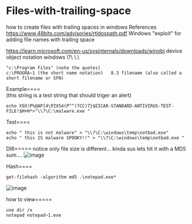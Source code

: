 # Files-with-trailing-space
how to create files with trailing spaces in windows
References
https://www.48bits.com/advisories/rtldospath.pdf
Windows "exploit" for adding file names with trailing space

https://learn.microsoft.com/en-us/sysinternals/downloads/winobj
device object notation windows \\?\ \\.\

```
"c:\Program Files" (note the quotes)
c:\PROGRA~1 (the short name notation)	8.3 filename (also called a short filename or SFN)
```

Example====  
(this string is a test string that should triger an alert)
```
echo X5O!P%@AP[4\PZX54(P^^)7CC)7}$EICAR-STANDARD-ANTIVIRUS-TEST-FILE!$H+H*>"\\?\C:\malware.exe "
```

Test====
```
echo " this is not malware" > "\\?\C:\windows\temp\notbad.exe"
echo " this IS malware SPOOKY!!" > "\\?\C:\windows\temp\notbad.exe "
```

DIR=====
notice only file size is different... kinda sus lets hit it with a MD5 sum....
![image](https://user-images.githubusercontent.com/92181911/235490664-03cff681-5848-4ca3-a007-bd36eb9e603a.png)

Hash====
```
get-filehash -algorithm md5 .\notepad.exe*
```
![image](https://user-images.githubusercontent.com/92181911/235490612-0621cd53-21e4-4ffe-aff1-a3b5588aa6c2.png)

how to view=====
```
use dir /x 
notepad notepad~1.exe 
```
